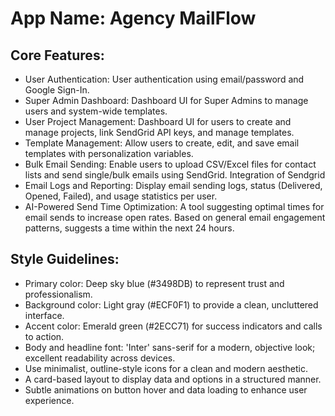 # **App Name**: Agency MailFlow

## Core Features:

- User Authentication: User authentication using email/password and Google Sign-In.
- Super Admin Dashboard: Dashboard UI for Super Admins to manage users and system-wide templates.
- User Project Management: Dashboard UI for users to create and manage projects, link SendGrid API keys, and manage templates.
- Template Management: Allow users to create, edit, and save email templates with personalization variables.
- Bulk Email Sending: Enable users to upload CSV/Excel files for contact lists and send single/bulk emails using SendGrid. Integration of Sendgrid
- Email Logs and Reporting: Display email sending logs, status (Delivered, Opened, Failed), and usage statistics per user.
- AI-Powered Send Time Optimization: A tool suggesting optimal times for email sends to increase open rates. Based on general email engagement patterns, suggests a time within the next 24 hours.

## Style Guidelines:

- Primary color: Deep sky blue (#3498DB) to represent trust and professionalism.
- Background color: Light gray (#ECF0F1) to provide a clean, uncluttered interface.
- Accent color: Emerald green (#2ECC71) for success indicators and calls to action.
- Body and headline font: 'Inter' sans-serif for a modern, objective look; excellent readability across devices.
- Use minimalist, outline-style icons for a clean and modern aesthetic.
- A card-based layout to display data and options in a structured manner.
- Subtle animations on button hover and data loading to enhance user experience.